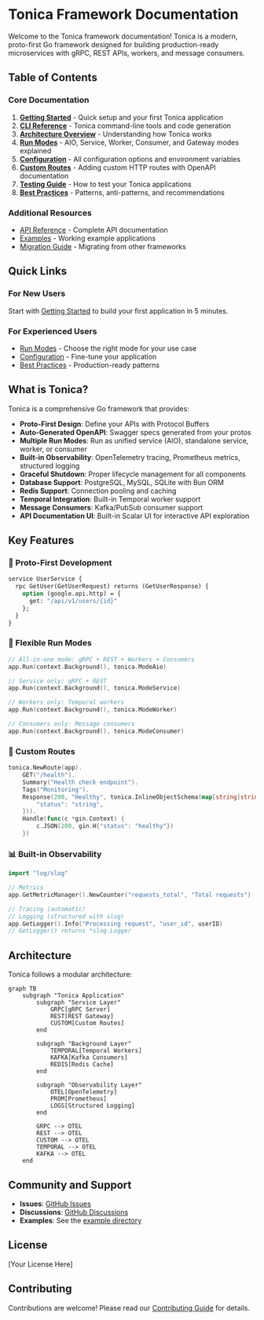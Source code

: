 # Tonica Framework Documentation

Welcome to the Tonica framework documentation! Tonica is a modern, proto-first Go framework designed for building production-ready microservices with gRPC, REST APIs, workers, and message consumers.

## Table of Contents

### Core Documentation

1. [**Getting Started**](./getting-started.md) - Quick setup and your first Tonica application
2. [**CLI Reference**](./cli.md) - Tonica command-line tools and code generation
3. [**Architecture Overview**](./architecture.md) - Understanding how Tonica works
4. [**Run Modes**](./run-modes.md) - AIO, Service, Worker, Consumer, and Gateway modes explained
5. [**Configuration**](./configuration.md) - All configuration options and environment variables
6. [**Custom Routes**](./custom-routes.md) - Adding custom HTTP routes with OpenAPI documentation
7. [**Testing Guide**](./testing.md) - How to test your Tonica applications
8. [**Best Practices**](./best-practices.md) - Patterns, anti-patterns, and recommendations

### Additional Resources

- [API Reference](./api-reference.md) - Complete API documentation
- [Examples](../example/README.md) - Working example applications
- [Migration Guide](./migration.md) - Migrating from other frameworks

## Quick Links

### For New Users
Start with [Getting Started](./getting-started.md) to build your first application in 5 minutes.

### For Experienced Users
- [Run Modes](./run-modes.md) - Choose the right mode for your use case
- [Configuration](./configuration.md) - Fine-tune your application
- [Best Practices](./best-practices.md) - Production-ready patterns

## What is Tonica?

Tonica is a comprehensive Go framework that provides:

- **Proto-First Design**: Define your APIs with Protocol Buffers
- **Auto-Generated OpenAPI**: Swagger specs generated from your protos
- **Multiple Run Modes**: Run as unified service (AIO), standalone service, worker, or consumer
- **Built-in Observability**: OpenTelemetry tracing, Prometheus metrics, structured logging
- **Graceful Shutdown**: Proper lifecycle management for all components
- **Database Support**: PostgreSQL, MySQL, SQLite with Bun ORM
- **Redis Support**: Connection pooling and caching
- **Temporal Integration**: Built-in Temporal worker support
- **Message Consumers**: Kafka/PubSub consumer support
- **API Documentation UI**: Built-in Scalar UI for interactive API exploration

## Key Features

### 🚀 Proto-First Development
```protobuf
service UserService {
  rpc GetUser(GetUserRequest) returns (GetUserResponse) {
    option (google.api.http) = {
      get: "/api/v1/users/{id}"
    };
  }
}
```

### 🎯 Flexible Run Modes
```go
// All-in-one mode: gRPC + REST + Workers + Consumers
app.Run(context.Background(), tonica.ModeAio)

// Service only: gRPC + REST
app.Run(context.Background(), tonica.ModeService)

// Workers only: Temporal workers
app.Run(context.Background(), tonica.ModeWorker)

// Consumers only: Message consumers
app.Run(context.Background(), tonica.ModeConsumer)
```

### 🔌 Custom Routes
```go
tonica.NewRoute(app).
    GET("/health").
    Summary("Health check endpoint").
    Tags("Monitoring").
    Response(200, "Healthy", tonica.InlineObjectSchema(map[string]string{
        "status": "string",
    })).
    Handle(func(c *gin.Context) {
        c.JSON(200, gin.H{"status": "healthy"})
    })
```

### 📊 Built-in Observability
```go
import "log/slog"

// Metrics
app.GetMetricManager().NewCounter("requests_total", "Total requests")

// Tracing (automatic)
// Logging (structured with slog)
app.GetLogger().Info("Processing request", "user_id", userID)
// GetLogger() returns *slog.Logger
```

## Architecture

Tonica follows a modular architecture:

```mermaid
graph TB
    subgraph "Tonica Application"
        subgraph "Service Layer"
            GRPC[gRPC Server]
            REST[REST Gateway]
            CUSTOM[Custom Routes]
        end

        subgraph "Background Layer"
            TEMPORAL[Temporal Workers]
            KAFKA[Kafka Consumers]
            REDIS[Redis Cache]
        end

        subgraph "Observability Layer"
            OTEL[OpenTelemetry]
            PROM[Prometheus]
            LOGS[Structured Logging]
        end

        GRPC --> OTEL
        REST --> OTEL
        CUSTOM --> OTEL
        TEMPORAL --> OTEL
        KAFKA --> OTEL
    end
```

## Community and Support

- **Issues**: [GitHub Issues](https://github.com/tonica-go/tonica/issues)
- **Discussions**: [GitHub Discussions](https://github.com/tonica-go/tonica/discussions)
- **Examples**: See the [example directory](../example/)

## License

[Your License Here]

## Contributing

Contributions are welcome! Please read our [Contributing Guide](./CONTRIBUTING.md) for details.
